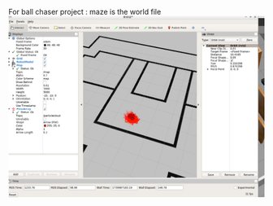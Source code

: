 For ball chaser project : maze is the world file
![alt text](https://raw.githubusercontent.com/tvsrr/ROS_Udacity/main/robot_localized.png)

